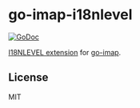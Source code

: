 # go-imap-i18nlevel

[![GoDoc](https://godoc.org/github.com/foxcpp/go-imap-i18nlevel?status.svg)](https://godoc.org/github.com/foxcpp/go-imap-i18nlevel)

[I18NLEVEL extension](https://tools.ietf.org/html/rfc5255) for
[go-imap](https://github.com/emersion/go-imap).

## License

MIT
